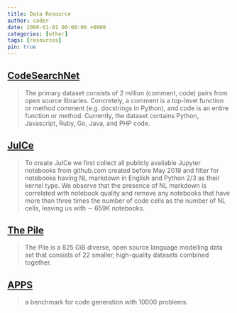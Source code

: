 ```yaml
---
title: Data Resource
author: coder
date: 2000-01-01 00:00:00 +0800
categories: [other]
tags: [resources]
pin: true
---
```


## [CodeSearchNet](https://github.com/github/CodeSearchNet)
> The primary dataset consists of 2 million (comment, code) pairs from open source libraries. Concretely, a comment is a top-level function or method comment (e.g. docstrings in Python), and code is an entire function or method. Currently, the dataset contains Python, Javascript, Ruby, Go, Java, and PHP code.

## [JuICe](https://github.com/rajasagashe/juice)
> To create JuICe we first collect all publicly available Jupyter notebooks from github.com created before May 2019 and filter for notebooks having NL markdown in English and Python 2/3 as their kernel type. We observe that the presence of NL markdown is correlated with notebook quality and remove any notebooks that have more than three times the number of code cells as the number of NL cells, leaving us with ∼ 659K notebooks.

## [The Pile](https://pile.eleuther.ai/)
> The Pile is a 825 GiB diverse, open source language modelling data set that consists of 22 smaller, high-quality datasets combined together.

## [APPS](https://huggingface.co/datasets/codeparrot/apps)
> a benchmark for code generation with 10000 problems.

